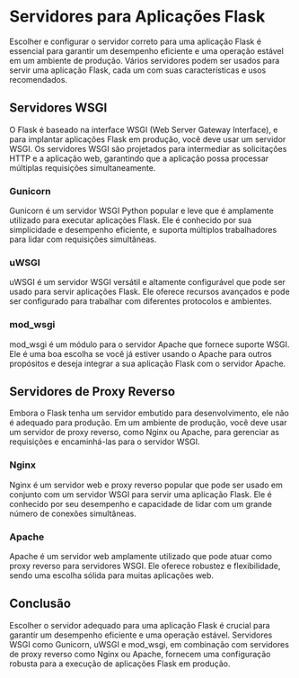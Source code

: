 # Servidores para Aplicações Flask

Escolher e configurar o servidor correto para uma aplicação Flask é essencial para garantir um desempenho eficiente e uma operação estável em um ambiente de produção. Vários servidores podem ser usados para servir uma aplicação Flask, cada um com suas características e usos recomendados.

## Servidores WSGI

O Flask é baseado na interface WSGI (Web Server Gateway Interface), e para implantar aplicações Flask em produção, você deve usar um servidor WSGI. Os servidores WSGI são projetados para intermediar as solicitações HTTP e a aplicação web, garantindo que a aplicação possa processar múltiplas requisições simultaneamente.

### Gunicorn

Gunicorn é um servidor WSGI Python popular e leve que é amplamente utilizado para executar aplicações Flask. Ele é conhecido por sua simplicidade e desempenho eficiente, e suporta múltiplos trabalhadores para lidar com requisições simultâneas.

### uWSGI

uWSGI é um servidor WSGI versátil e altamente configurável que pode ser usado para servir aplicações Flask. Ele oferece recursos avançados e pode ser configurado para trabalhar com diferentes protocolos e ambientes.

### mod_wsgi

mod_wsgi é um módulo para o servidor Apache que fornece suporte WSGI. Ele é uma boa escolha se você já estiver usando o Apache para outros propósitos e deseja integrar a sua aplicação Flask com o servidor Apache.

## Servidores de Proxy Reverso

Embora o Flask tenha um servidor embutido para desenvolvimento, ele não é adequado para produção. Em um ambiente de produção, você deve usar um servidor de proxy reverso, como Nginx ou Apache, para gerenciar as requisições e encaminhá-las para o servidor WSGI.

### Nginx

Nginx é um servidor web e proxy reverso popular que pode ser usado em conjunto com um servidor WSGI para servir uma aplicação Flask. Ele é conhecido por seu desempenho e capacidade de lidar com um grande número de conexões simultâneas.

### Apache

Apache é um servidor web amplamente utilizado que pode atuar como proxy reverso para servidores WSGI. Ele oferece robustez e flexibilidade, sendo uma escolha sólida para muitas aplicações web.

## Conclusão

Escolher o servidor adequado para uma aplicação Flask é crucial para garantir um desempenho eficiente e uma operação estável. Servidores WSGI como Gunicorn, uWSGI e mod_wsgi, em combinação com servidores de proxy reverso como Nginx ou Apache, fornecem uma configuração robusta para a execução de aplicações Flask em produção.
